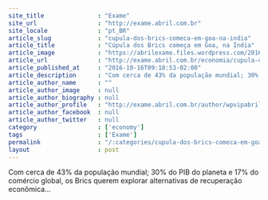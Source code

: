 ```yaml
---
site_title               : "Exame"
site_url                 : "http://exame.abril.com.br"
site_locale              : "pt_BR"
article_slug             : "cupula-dos-brics-comeca-em-goa-na-india"
article_title            : "Cúpula dos Brics começa em Goa, na Índia"
article_image            : "https://abrilexame.files.wordpress.com/2016/10/size_960_16_9_michel-temer-xi-jinping-narendra-modi-vladimir-putin-e-jacob-zuma-na-reuniao-dos-brics-em-goa-na-india-em-16-10-2017.jpg?quality=70&strip=all&w=960"
article_url              : "http://exame.abril.com.br/economia/cupula-dos-brics-comeca-em-goa-na-india/"
article_published_at     : "2016-10-16T09:18:53-02:00"
article_description      : "Com cerca de 43% da população mundial; 30% do PIB do planeta e 17% do comércio global, os Brics querem explorar alternativas de recuperação econômica..."
article_author_name      : ""
article_author_image     : null
article_author_biography : null
article_author_profile   : "http://exame.abril.com.br/author/wpvipabril/"
article_author_facebook  : null
article_author_twitter   : null
category                 : ['economy']
tags                     : ['Exame']
permalink                : "/:categories/cupula-dos-brics-comeca-em-goa-na-india/"
layout                   : post
---
```


Com cerca de 43% da população mundial; 30% do PIB do planeta e 17% do comércio global, os Brics querem explorar alternativas de recuperação econômica...
